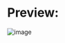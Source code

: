 # Preview:
![image](https://github.com/zvsvuwu/coco-hud/assets/98418284/69711e0a-a6db-4486-91b7-a82d237cc287)
